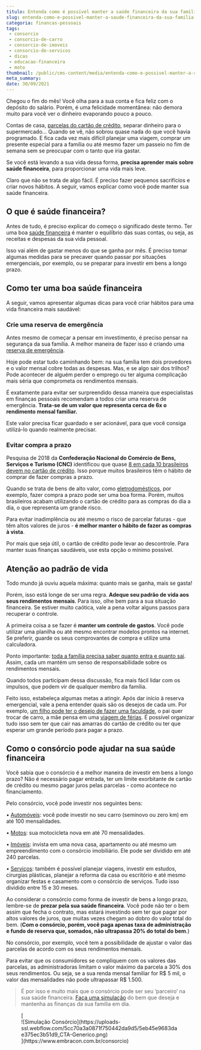 ```yaml
---
titulo: Entenda como é possível manter a saúde financeira da sua família
slug: entenda-como-e-possivel-manter-a-saude-financeira-da-sua-familia
categoria: financas-pessoais
tags:
 - consorcio
 - consorcio-de-carro
 - consorcio-de-imoveis
 - consorcio-de-servicos
 - dicas
 - educacao-financeira
 - moto
thumbnail: /public/cms-content/media/entenda-como-e-possivel-manter-a-saude-financeira-da-sua-familia.jpg
meta_summary: 
date: 30/09/2021
---
```

Chegou o fim do mês! Você olha para a sua conta e fica feliz com o depósito do salário. Porém, é uma felicidade momentânea: não demora muito para você ver o dinheiro evaporando pouco a pouco.

Contas de casa, [parcelas do cartão de crédito](https://www.embracon.com.br/blog/saiba-quais-sao-os-pontos-positivos-e-negativos-de-pagar-a-vista-e-parcelado), separar dinheiro para o supermercado… Quando se vê, não sobrou quase nada do que você havia programado. E fica cada vez mais difícil planejar uma viagem, comprar um presente especial para a família ou até mesmo fazer um passeio no fim de semana sem se preocupar com o tanto que iria gastar.

Se você está levando a sua vida dessa forma, **precisa aprender mais sobre saúde financeira**, para proporcionar uma vida mais leve.

Claro que não se trata de algo fácil. É preciso fazer pequenos sacrifícios e criar novos hábitos. A seguir, vamos explicar como você pode manter sua saúde financeira.

O que é saúde financeira?
-------------------------

Antes de tudo, é preciso explicar do começo o significado deste termo. Ter uma boa [saúde financeira](https://www.embracon.com.br/blog/5-dicas-para-conquistar-a-saude-financeira) é manter o equilíbrio das suas contas, ou seja, as receitas e despesas da sua vida pessoal.

Isso vai além de gastar menos do que se ganha por mês. É preciso tomar algumas medidas para se precaver quando passar por situações emergenciais, por exemplo, ou se preparar para investir em bens a longo prazo.

Como ter uma boa saúde financeira
---------------------------------

A seguir, vamos apresentar algumas dicas para você criar hábitos para uma vida financeira mais saudável:

### Crie uma reserva de emergência

Antes mesmo de começar a pensar em investimento, é preciso pensar na segurança da sua família. A melhor maneira de fazer isso é criando uma [reserva de emergência](https://www.embracon.com.br/blog/reserva-financeira-como-preparar-a-sua).

Hoje pode estar tudo caminhando bem: na sua família tem dois provedores e o valor mensal cobre todas as despesas. Mas, e se algo sair dos trilhos? Pode acontecer de alguém perder o emprego ou ter alguma complicação mais séria que comprometa os rendimentos mensais.

É exatamente para evitar ser surpreendido dessa maneira que especialistas em finanças pessoais recomendam a todos criar uma reserva de emergência. **Trata-se de um valor que representa cerca de 6x o rendimento mensal familiar.**

Este valor precisa ficar guardado e ser acionável, para que você consiga utilizá-lo quando realmente precisar.

### Evitar compra a prazo

Pesquisa de 2018 da **Confederação Nacional do Comércio de Bens, Serviços e Turismo (CNC)** identificou que quase [8 em cada 10 brasileiros devem no cartão de crédito](https://g1.globo.com/economia/educacao-financeira/noticia/quase-1-em-cada-8-brasileiros-deve-no-cartao-de-credito-diz-pesquisa.ghtml). Isso porque muitos brasileiros têm o hábito de comprar de fazer compras a prazo.

Quando se trata de bens de alto valor, como [eletrodomésticos](https://www.embracon.com.br/blog/descubra-quais-foram-os-eletrodomesticos-queridinhos-da-quarentena), por exemplo, fazer compra a prazo pode ser uma boa forma. Porém, muitos brasileiros acabam utilizando o cartão de crédito para as compras do dia a dia, o que representa um grande risco.

Para evitar inadimplência ou até mesmo o risco de parcelar faturas - que têm altos valores de juros - **é melhor manter o hábito de fazer as compras à vista**.

Por mais que seja útil, o cartão de crédito pode levar ao descontrole. Para manter suas finanças saudáveis, use esta opção o mínimo possível.

Atenção ao padrão de vida
-------------------------

Todo mundo já ouviu aquela máxima: quanto mais se ganha, mais se gasta!

Porém, isso está longe de ser uma regra. **Adeque seu padrão de vida aos seus rendimentos mensais**. Para isso, olhe bem para a sua situação financeira. Se estiver muito caótica, vale a pena voltar alguns passos para recuperar o controle.

A primeira coisa a se fazer é **manter um controle de gastos**. Você pode utilizar uma planilha ou até mesmo encontrar modelos prontos na internet. Se preferir, guarde os seus comprovantes de compra e utilize uma calculadora.

Ponto importante: [toda a família precisa saber quanto entra e quanto sai](https://www.embracon.com.br/blog/como-fazer-um-orcamento-familiar-sem-erro). Assim, cada um mantém um senso de responsabilidade sobre os rendimentos mensais.

Quando todos participam dessa discussão, fica mais fácil lidar com os impulsos, que podem vir de qualquer membro da família.

Feito isso, estabeleça algumas metas a atingir. Após dar início à reserva emergencial, vale a pena entender quais são os desejos de cada um. Por exemplo, [um filho pode ter o desejo de fazer uma faculdade](https://www.embracon.com.br/blog/como-se-programar-financeiramente-para-a-faculdade-dos-filhos), o pai quer trocar de carro, a mãe pensa em uma [viagem de férias](https://www.embracon.com.br/blog/como-escolher-um-destino-de-ferias-com-a-familia-confira-aqui). É possível organizar tudo isso sem ter que cair nas amarras do cartão de crédito ou ter que esperar um grande período para pagar a prazo.

Como o consórcio pode ajudar na sua saúde financeira
----------------------------------------------------

Você sabia que o consórcio é a melhor maneira de investir em bens a longo prazo? Não é necessário pagar entrada, ter um limite exorbitante de cartão de crédito ou mesmo pagar juros pelas parcelas - como acontece no financiamento.

Pelo consórcio, você pode investir nos seguintes bens:

 • [Automóveis](https://www.embracon.com.br/consorcio-de-carros): você pode investir no seu carro (seminovo ou zero km) em até 100 mensalidades.

 • [Motos](https://www.embracon.com.br/consorcio-motos): sua motocicleta nova em até 70 mensalidades.

 • [Imóveis](https://www.embracon.com.br/consorcio-de-imoveis): invista em uma nova casa, apartamento ou até mesmo um empreendimento com o consórcio imobiliário. Ele pode ser dividido em até 240 parcelas.

 • [Serviços](https://www.embracon.com.br/consorcio-servicos): também é possível planejar viagens, investir em estudos, cirurgias plásticas, planejar a reforma da casa ou escritório e até mesmo organizar festas e casamento com o consórcio de serviços. Tudo isso dividido entre 15 e 30 meses.

Ao considerar o consórcio como forma de investir de bens a longo prazo, lembre-se de **prezar pela sua saúde financeira**. Você pode não ter o bem assim que fecha o contrato, mas estará investindo sem ter que pagar por altos valores de juros, que muitas vezes chegam ao dobro do valor total do bem. (**Com o consórcio, porém, você paga apenas taxa de administração e fundo de reserva que, somados, não ultrapassa 20% do total do bem**.)

No consórcio, por exemplo, você tem a possibilidade de ajustar o valor das parcelas de acordo com os seus rendimentos mensais.

Para evitar que os consumidores se compliquem com os valores das parcelas, as administradoras limitam o valor máximo da parcela a 30% dos seus rendimentos. Ou seja, se a sua renda mensal familiar for R$ 5 mil, o valor das mensalidades não pode ultrapassar R$ 1.500.

> É por isso e muito mais que o consórcio pode ser seu ‘parceiro’ na sua saúde financeira. [Faça uma simulação](https://www.embracon.com.br/consorcio) do bem que deseja e mantenha as finanças da sua família em dia.

<figure class="w-richtext-figure-type-image w-richtext-align-center">[<div>![Simulação Consórcio](https://uploads-ssl.webflow.com/5cc70a3a0871f750442da9d5/5eb45e9683dae375ec3b51d9_CTA-Generico.png)</div>](https://www.embracon.com.br/consorcio)</figure>‍
